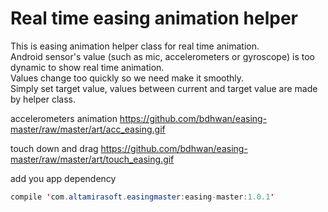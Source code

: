 # Real time easing animation helper <br>

This is easing animation helper class for real time animation.<br>
Android sensor's value (such as mic, accelerometers or gyroscope) is too dynamic to show real time animation. <br>
Values change too quickly so we need make it smoothly. <br>
Simply set target value, values between current and target value are made by helper class.<br>

accelerometers animation
https://github.com/bdhwan/easing-master/raw/master/art/acc_easing.gif

touch down and drag
https://github.com/bdhwan/easing-master/raw/master/art/touch_easing.gif



add you app dependency

```java
compile 'com.altamirasoft.easingmaster:easing-master:1.0.1'
```

